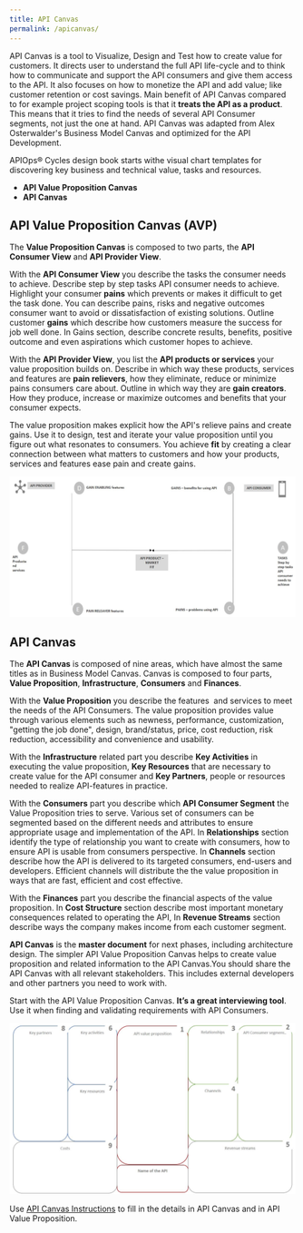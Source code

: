 ```yaml
---
title: API Canvas
permalink: /apicanvas/
---
```


API Canvas is a tool to Visualize, Design and Test how to create value for customers. It directs user to understand the full API life-cycle and to think how to communicate and support the API consumers and give them access to the API. It also focuses on how to monetize the API and add value; like customer retention or cost savings. Main benefit of API Canvas compared to for example project scoping tools is that it **treats the API as a product**. This means that it tries to find the needs of several API Consumer segments, not just the one at hand. API Canvas was adapted from Alex Osterwalder's Business Model Canvas and optimized for the API Development.

APIOps&reg; Cycles design book starts withe visual chart templates for discovering key business and technical value, tasks and resources.
- **API Value Proposition Canvas**
- **API Canvas**

## API Value Proposition Canvas (AVP)

The **Value Proposition Canvas** is composed to two parts, the **API Consumer View** and **API Provider View**.

With the **API Consumer View** you describe the tasks the consumer needs to achieve. Describe step by step tasks API consumer needs to achieve. Highlight your consumer **pains** which prevents or makes it difficult to get the task done. You can describe pains, risks and negative outcomes consumer want to avoid or dissatisfaction of existing solutions. Outline customer **gains** which describe how customers measure the success for job well done. In Gains section, describe concrete results, benefits, positive outcome and even aspirations which customer hopes to achieve. 

With the **API Provider View**, you list the **API products or services** your value proposition builds on. Describe in which way these products, services and features are **pain relievers**, how they eliminate, reduce or minimize pains consumers care about. Outline in which way they are **gain creators**. How they produce, increase or maximize outcomes and benefits that your consumer expects.

The value proposition makes explicit how the API's relieve pains and create gains. Use it to design, test and iterate your value proposition until you figure out what resonates to consumers. You achieve **fit** by creating a clear connection between what matters to customers and how your products, services and features ease pain and create gains.

![API VAlue Proposition Canvas (AVP)](Value-Proposition-Canvas.JPG)

## API Canvas

The **API Canvas** is composed of nine areas, which have almost the same titles as in Business Model Canvas. Canvas is composed to four parts, **Value Proposition**, **Infrastructure**, **Consumers** and **Finances**.

With the **Value Proposition** you describe the features  and services to meet the needs of the API Consumers. The value proposition provides value through various elements such as newness, performance, customization, "getting the job done", design, brand/status, price, cost reduction, risk reduction, accessibility and convenience and usability. 

With the **Infrastructure** related part you describe **Key Activities** in executing the value proposition, **Key Resources** that are necessary to create value for the API consumer and **Key Partners**, people or resources needed to realize API-features in practice.

With the **Consumers** part you describe which **API Consumer Segment** the Value Proposition tries to serve. Various set of consumers can be segmented based on the different needs and attributes to ensure appropriate usage and implementation of the API. In **Relationships** section identify the type of relationship you want to create with consumers, how to ensure API is usable from consumers perspective. In **Channels** section describe how the API is delivered to its targeted consumers, end-users and developers. Efficient channels will distribute the the value proposition in ways that are fast, efficient and cost effective.

With the **Finances** part you describe the financial aspects of the value proposition. In **Cost Structure** section describe most important monetary consequences related to operating the API, In **Revenue Streams** section describe ways the company makes income from each customer segment.

**API Canvas** is the **master document** for next phases, including architecture design. The simpler API Value Proposition Canvas helps to create value proposition and related information to the API Canvas.You should share the API Canvas with all relevant stakeholders. This includes external developers and other partners you need to work with.

Start with the API Value Proposition Canvas. **It’s a great interviewing tool**. Use it when finding and validating requirements with API Consumers.

![API-Canvas](API-Canvas.JPG)


Use [API Canvas Instructions](apicanvasinstructions) to fill in the details in API Canvas and in API Value Proposition.
